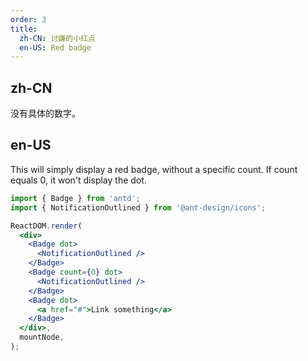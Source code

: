 ```yaml
---
order: 3
title:
  zh-CN: 讨嫌的小红点
  en-US: Red badge
---
```


## zh-CN

没有具体的数字。

## en-US

This will simply display a red badge, without a specific count. If count equals 0, it won't display the dot.

```jsx
import { Badge } from 'antd';
import { NotificationOutlined } from '@ant-design/icons';

ReactDOM.render(
  <div>
    <Badge dot>
      <NotificationOutlined />
    </Badge>
    <Badge count={0} dot>
      <NotificationOutlined />
    </Badge>
    <Badge dot>
      <a href="#">Link something</a>
    </Badge>
  </div>,
  mountNode,
);
```

<style>
.ofsicon-notification {
  width: 16px;
  height: 16px;
  line-height: 16px;
  font-size: 16px;
}
</style>
